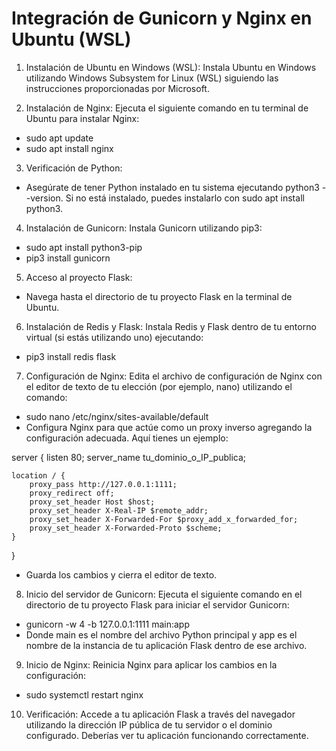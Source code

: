 # Integración de Gunicorn y Nginx en Ubuntu (WSL)

1. Instalación de Ubuntu en Windows (WSL):
Instala Ubuntu en Windows utilizando Windows Subsystem for Linux (WSL) siguiendo las instrucciones proporcionadas por Microsoft.

2. Instalación de Nginx:
Ejecuta el siguiente comando en tu terminal de Ubuntu para instalar Nginx:
- sudo apt update
- sudo apt install nginx
  
3. Verificación de Python:
- Asegúrate de tener Python instalado en tu sistema ejecutando python3 --version. Si no está instalado, puedes instalarlo con sudo apt install python3.

4. Instalación de Gunicorn:
Instala Gunicorn utilizando pip3:
- sudo apt install python3-pip
- pip3 install gunicorn
  
5. Acceso al proyecto Flask:
- Navega hasta el directorio de tu proyecto Flask en la terminal de Ubuntu.

6. Instalación de Redis y Flask:
Instala Redis y Flask dentro de tu entorno virtual (si estás utilizando uno) ejecutando:
- pip3 install redis flask
  
7. Configuración de Nginx:
Edita el archivo de configuración de Nginx con el editor de texto de tu elección (por ejemplo, nano) utilizando el comando:
- sudo nano /etc/nginx/sites-available/default
- Configura Nginx para que actúe como un proxy inverso agregando la configuración adecuada. Aquí tienes un ejemplo:
  
server {
    listen 80;
    server_name tu_dominio_o_IP_publica;

    location / {
        proxy_pass http://127.0.0.1:1111;
        proxy_redirect off;
        proxy_set_header Host $host;
        proxy_set_header X-Real-IP $remote_addr;
        proxy_set_header X-Forwarded-For $proxy_add_x_forwarded_for;
        proxy_set_header X-Forwarded-Proto $scheme;
    }
}
- Guarda los cambios y cierra el editor de texto.

8. Inicio del servidor de Gunicorn:
Ejecuta el siguiente comando en el directorio de tu proyecto Flask para iniciar el servidor Gunicorn:
- gunicorn -w 4 -b 127.0.0.1:1111 main:app
- Donde main es el nombre del archivo Python principal y app es el nombre de la instancia de tu aplicación Flask dentro de ese archivo.

9. Inicio de Nginx:
Reinicia Nginx para aplicar los cambios en la configuración:
- sudo systemctl restart nginx

10. Verificación:
Accede a tu aplicación Flask a través del navegador utilizando la dirección IP pública de tu servidor o el dominio configurado. Deberías ver tu aplicación funcionando correctamente.
